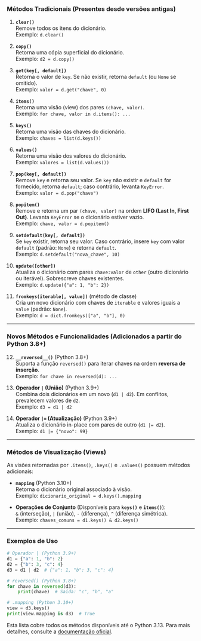 ### **Métodos Tradicionais (Presentes desde versões antigas)**
1. **`clear()`**  
   Remove todos os itens do dicionário.  
   Exemplo: `d.clear()`

2. **`copy()`**  
   Retorna uma cópia superficial do dicionário.  
   Exemplo: `d2 = d.copy()`

3. **`get(key[, default])`**  
   Retorna o valor de `key`. Se não existir, retorna `default` (ou `None` se omitido).  
   Exemplo: `valor = d.get("chave", 0)`

4. **`items()`**  
   Retorna uma visão (view) dos pares `(chave, valor)`.  
   Exemplo: `for chave, valor in d.items(): ...`

5. **`keys()`**  
   Retorna uma visão das chaves do dicionário.  
   Exemplo: `chaves = list(d.keys())`

6. **`values()`**  
   Retorna uma visão dos valores do dicionário.  
   Exemplo: `valores = list(d.values())`

7. **`pop(key[, default])`**  
   Remove `key` e retorna seu valor. Se `key` não existir e `default` for fornecido, retorna `default`; caso contrário, levanta `KeyError`.  
   Exemplo: `valor = d.pop("chave")`

8. **`popitem()`**  
   Remove e retorna um par `(chave, valor)` na ordem **LIFO (Last In, First Out)**. Levanta `KeyError` se o dicionário estiver vazio.  
   Exemplo: `chave, valor = d.popitem()`

9. **`setdefault(key[, default])`**  
   Se `key` existir, retorna seu valor. Caso contrário, insere `key` com valor `default` (padrão: `None`) e retorna `default`.  
   Exemplo: `d.setdefault("nova_chave", 10)`

10. **`update([other])`**  
    Atualiza o dicionário com pares `chave:valor` de `other` (outro dicionário ou iterável). Sobrescreve chaves existentes.  
    Exemplo: `d.update({"a": 1, "b": 2})`

11. **`fromkeys(iterable[, value])`** (método de classe)  
    Cria um novo dicionário com chaves de `iterable` e valores iguais a `value` (padrão: `None`).  
    Exemplo: `d = dict.fromkeys(["a", "b"], 0)`

---

### **Novos Métodos e Funcionalidades (Adicionados a partir do Python 3.8+)**

12. **`__reversed__()`** (Python 3.8+)  
    Suporta a função `reversed()` para iterar chaves na ordem **reversa de inserção**.  
    Exemplo: `for chave in reversed(d): ...`

13. **Operador `|` (União)** (Python 3.9+)  
    Combina dois dicionários em um novo (`d1 | d2`). Em conflitos, prevalecem valores de `d2`.  
    Exemplo: `d3 = d1 | d2`

14. **Operador `|=` (Atualização)** (Python 3.9+)  
    Atualiza o dicionário in-place com pares de outro (`d1 |= d2`).  
    Exemplo: `d1 |= {"novo": 99}`

---

### **Métodos de Visualização (Views)**
As visões retornadas por `.items()`, `.keys()` e `.values()` possuem métodos adicionais:

- **`mapping`** (Python 3.10+)  
  Retorna o dicionário original associado à visão.  
  Exemplo: `dicionario_original = d.keys().mapping`

- **Operações de Conjunto** (Disponíveis para **`keys()`** e **`items()`**):  
  `&` (interseção), `|` (união), `-` (diferença), `^` (diferença simétrica).  
  Exemplo: `chaves_comuns = d1.keys() & d2.keys()`

---

### **Exemplos de Uso**
```python
# Operador | (Python 3.9+)
d1 = {"a": 1, "b": 2}
d2 = {"b": 3, "c": 4}
d3 = d1 | d2  # {"a": 1, "b": 3, "c": 4}

# reversed() (Python 3.8+)
for chave in reversed(d3):
    print(chave)  # Saída: "c", "b", "a"

# .mapping (Python 3.10+)
view = d3.keys()
print(view.mapping is d3)  # True
```

Esta lista cobre todos os métodos disponíveis até o Python 3.13. Para mais detalhes, consulte a [documentação oficial](https://docs.python.org/3.13/library/stdtypes.html#mapping-types-dict).